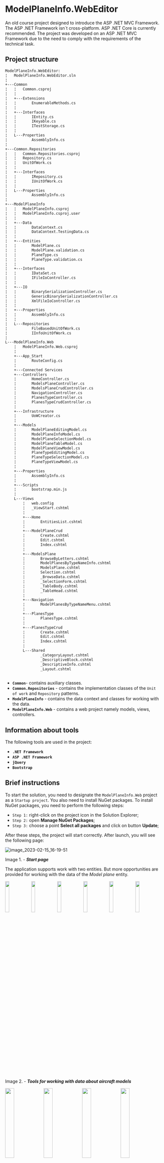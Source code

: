 # ModelPlaneInfo.WebEditor

An old course project designed to introduce the ASP .NET MVC Framework. The ASP .NET Framework isn`t cross-platform. ASP .NET Core is currently recommended. The project was developed on an ASP .NET MVC Framework due to the need to comply with the requirements of the technical task.

## Project structure
```bash
ModelPlaneInfo.WebEditor:
¦   ModelPlaneInfo.WebEditor.sln
¦   
+---Common
¦   ¦   Common.csproj
¦   ¦   
¦   +---Extensions
¦   ¦       EnumerableMethods.cs
¦   ¦       
¦   +---Interfaces
¦   ¦       IEntity.cs
¦   ¦       IKeyable.cs
¦   ¦       ITestStorage.cs
¦   ¦       
¦   L---Properties
¦           AssemblyInfo.cs
¦           
+---Common.Repositories
¦   ¦   Common.Repositories.csproj
¦   ¦   Repository.cs
¦   ¦   UnitOfWork.cs
¦   ¦   
¦   +---Interfaces
¦   ¦       IRepository.cs
¦   ¦       IUnitOfWork.cs
¦   ¦       
¦   L---Properties
¦           AssemblyInfo.cs
¦           
+---ModelPlaneInfo
¦   ¦   ModelPlaneInfo.csproj
¦   ¦   ModelPlaneInfo.csproj.user
¦   ¦   
¦   +---Data
¦   ¦       DataContext.cs
¦   ¦       DataContext.TestingData.cs
¦   ¦       
¦   +---Entities
¦   ¦       ModelPlane.cs
¦   ¦       ModelPlane.validation.cs
¦   ¦       PlaneType.cs
¦   ¦       PlaneType.validation.cs
¦   ¦       
¦   +---Interfaces
¦   ¦       IDataSet.cs
¦   ¦       IFileIoController.cs
¦   ¦       
¦   +---IO
¦   ¦       BinarySerializationController.cs
¦   ¦       GenericBinarySerializationController.cs
¦   ¦       XmlFileIoController.cs
¦   ¦       
¦   +---Properties
¦   ¦       AssemblyInfo.cs
¦   ¦       
¦   L---Repositories
¦           FileBasedUnitOfWork.cs
¦           IInfoUnitOfWork.cs
¦           
L---ModelPlaneInfo.Web
    ¦   ModelPlaneInfo.Web.csproj
    ¦   
    +---App_Start
    ¦       RouteConfig.cs
    ¦       
    +---Connected Services
    +---Controllers
    ¦       HomeController.cs
    ¦       ModelsPlaneController.cs
    ¦       ModelsPlaneCrudController.cs
    ¦       NavigationController.cs
    ¦       PlanesTypeController.cs
    ¦       PlanesTypeCrudController.cs
    ¦  
    +---Infrastructure
    ¦       UoWCreator.cs
    ¦       
    +---Models
    ¦       ModelPlaneEditingModel.cs
    ¦       ModelPlaneInfoModel.cs
    ¦       ModelPlaneSelectionModel.cs
    ¦       ModelPlaneTableModel.cs
    ¦       ModelPlaneViewModel.cs
    ¦       PlaneTypeEditingModel.cs
    ¦       PlaneTypeSelectionModel.cs
    ¦       PlaneTypeViewModel.cs
    ¦       
    +---Properties
    ¦       AssemblyInfo.cs
    ¦       
    +---Scripts
    ¦       bootstrap.min.js
    ¦       
    L---Views
        ¦   web.config
        ¦   _ViewStart.cshtml
        ¦   
        +---Home
        ¦       EntitiesList.cshtml
        ¦       
        +---ModelPlaneCrud
        ¦       Create.cshtml
        ¦       Edit.cshtml
        ¦       Index.cshtml
        ¦       
        +---ModelsPlane
        ¦       BrowseByLetters.cshtml
        ¦       ModelPlanesByTypeNameInfo.cshtml
        ¦       ModelsPlane.cshtml
        ¦       Selection.cshtml
        ¦       _BrowseData.cshtml
        ¦       _SelectionForm.cshtml
        ¦       _TableBody.cshtml
        ¦       _TableHead.cshtml
        ¦       
        +---Navigation
        ¦       ModelPlanesByTypeNameMenu.cshtml
        ¦       
        +---PlanesType
        ¦       PlanesType.cshtml
        ¦       
        +---PlanesTypeCrud
        ¦       Create.cshtml
        ¦       Edit.cshtml
        ¦       Index.cshtml
        ¦       
        L---Shared
                _CategoryLayout.cshtml
                _DescriptiveBlock.cshtml
                _DescriptiveInfo.cshtml
                _Layout.cshtml
                
 ```           

- **`Common`**- contains auxiliary classes.
- **`Common.Repositories`** - contains the implementation classes of the `Unit of work` and `Repository` patterns.
- **`ModelPlaneInfo`** - contains the data context and classes for working with the data.
- **`ModelPlaneInfo.Web`** - contains a web project namely models, views, controllers.

## Information about tools

The following tools are used in the project:

- **`.NET Framework`** 
- **`ASP .NET Framework`**
- **`jQuery`** 
- **`Bootstrap`**

## Brief instructions

To start the solution, you need to designate the `ModelPlaneInfo.Web` project as a `Startup project`. You also need to install NuGet packages. To install NuGet packages, you need to perform the following steps:

- `Step 1:` right-click on the project icon in the Solution Explorer;
- `Step 2:` open **Manage NuGet Packages**;
- `Step 3:` choose a point **Select all packages** and click on button **Update**;

After these steps, the project will start correctly. After launch, you will see the following page:

![image_2023-02-15_16-19-51](https://user-images.githubusercontent.com/70714177/219371382-ffa56030-399e-410a-abee-73830f6e2c01.png)

Image 1. - _**Start page**_

The application supports work with two entities. But more opportunities are provided for working with the data of the _Model plane_ entity.

<img src="https://user-images.githubusercontent.com/70714177/219373264-063b35e8-9aab-4e36-9adb-97c02a0cff39.png" width="16%"></img> 
<img src="https://user-images.githubusercontent.com/70714177/219372886-b06a4722-16f1-4775-bfae-83ef9866dbe1.png" width="16%"></img>
<img src="https://user-images.githubusercontent.com/70714177/219373363-0b9166f5-25e5-4d14-afa4-ecfcc0027409.png" width="16%"></img> 
<img src="https://user-images.githubusercontent.com/70714177/219373008-8e4e506f-3c12-4fbc-a17a-d89635f9fb9c.png" width="16%"></img>
<img src="https://user-images.githubusercontent.com/70714177/219373121-dacd5e4e-dcde-4fe9-bbd6-bc26d1253329.png" width="16%"></img> 
<img src="https://user-images.githubusercontent.com/70714177/219373198-0abfd44b-7ca6-459d-8137-72a8e4b3b7cd.png" width="16%"></img>  

Image 2. - _**Tools for working with data about aircraft models**_

<img src="https://user-images.githubusercontent.com/70714177/219374113-a7df0d96-c17d-4008-9f46-7fcbea27f509.png" width="24%"></img> 
<img src="https://user-images.githubusercontent.com/70714177/219374033-38fcce47-f89a-4e5a-a666-720df5bde763.png" width="24%"></img> 
<img src="https://user-images.githubusercontent.com/70714177/219374290-b6b60e32-e28b-4cfa-b359-e8cf0bc32df0.png" width="24%"></img> 
<img src="https://user-images.githubusercontent.com/70714177/219374191-fd81da5a-8531-4e6c-9286-38f06fe000ac.png" width="24%"></img> 

Image 3. - _**Tools for working with data on aircraft type**_

## Conclusions

Despite several flaws, it is a good example of both good and bad decisions. It can be considered as a good educational project.

Basic recommendations:

- Use .NET Core for projects;
- For the front-end part, use ASP.NET Razor, React, Vue or Angular(for large projects);

## License

Distributed under the MIT License. See `License.txt` for more information.
